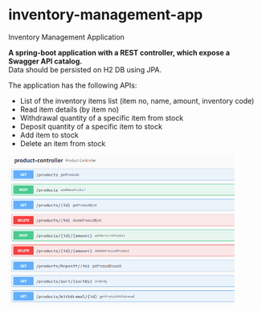 # inventory-management-app
Inventory Management Application

**A spring-boot application with a REST controller, which expose a Swagger API catalog.**<br/>
Data should be persisted on H2 DB using JPA.

The application has the following APIs:

* List of the inventory items list (item no, name, amount, inventory code)
* Read item details (by item no)
* Withdrawal quantity of a specific item from stock
* Deposit quantity of a specific item to stock
* Add item to stock
* Delete an item from stock

<kbd><img src="images/swagger-ui.PNG" width="450"></kbd>
